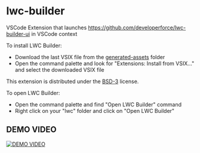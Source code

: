 # lwc-builder

VSCode Extension that launches https://github.com/developerforce/lwc-builder-ui in VSCode context

To install LWC Builder:

- Download the last VSIX file from the [generated-assets](https://github.com/developerforce/lwc-builder/tree/main/generated-assets) folder
- Open the command palette and look for "Extensions: Install from VSIX..." and select the downloaded VSIX file

This extension is distributed under the [BSD-3](https://opensource.org/licenses/BSD-3-Clause) license.

To open LWC Builder:

- Open the command palette and find "Open LWC Builder" command
- Right click on your "lwc" folder and click on "Open LWC Builder"

## DEMO VIDEO

[![DEMO VIDEO](http://img.youtube.com/vi/prhVtTGvMeU/0.jpg)](https://youtu.be/prhVtTGvMeU?t=573 'How we built LWC Builder VSCode Extension')
